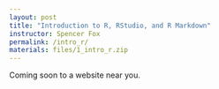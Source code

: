 ```yaml
---
layout: post
title: "Introduction to R, RStudio, and R Markdown"
instructor: Spencer Fox
permalink: /intro_r/
materials: files/1_intro_r.zip
---
```


Coming soon to a website near you.